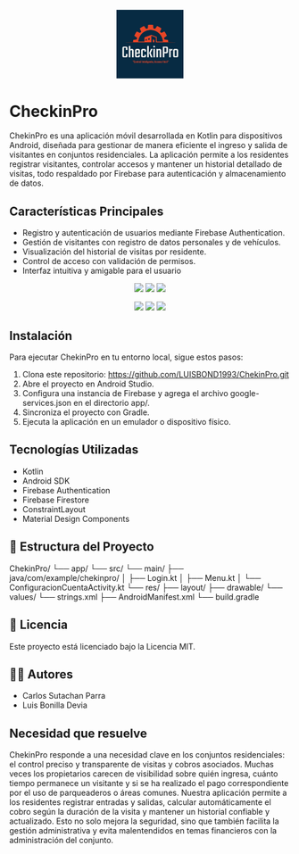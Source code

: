<p align="center">
  <img src="shared image.jpg" alt="Logo CheckinPro" width="120">
</p>

# CheckinPro
ChekinPro es una aplicación móvil desarrollada en Kotlin para dispositivos Android, diseñada para gestionar de manera eficiente el ingreso y salida de visitantes en conjuntos residenciales. La aplicación permite a los residentes registrar visitantes, controlar accesos y mantener un historial detallado de visitas, todo respaldado por Firebase para autenticación y almacenamiento de datos.
## Características Principales
 - Registro y autenticación de usuarios mediante Firebase Authentication.
 - Gestión de visitantes con registro de datos personales y de vehículos.
 - Visualización del historial de visitas por residente.
 - Control de acceso con validación de permisos.
 -  Interfaz intuitiva y amigable para el usuario
   <p align="center">
  <img src="https://github.com/user-attachments/assets/a9c00b60-9d39-4fb7-9f3e-95b26c15523c" width="250"/>
  <img src="https://github.com/user-attachments/assets/8033a619-852c-4043-86c9-ff7c7fa2e7cf" width="250"/>
  <img src="https://github.com/user-attachments/assets/f5445df8-47c6-45ec-a2e8-66a8a54e809b" width="250"/>
</p>

<p align="center">
  <img src="https://github.com/user-attachments/assets/2bdfd6c5-a61c-44ab-8930-00206e2bda49" width="250"/>
  <img src="https://github.com/user-attachments/assets/b49e98ee-3478-4172-b405-44e92a0008d4" width="250"/>
  <img src="https://github.com/user-attachments/assets/7589d53a-ed16-428c-9be9-ee75d29de492" width="250"/>
</p>

## Instalación
Para ejecutar ChekinPro en tu entorno local, sigue estos pasos:
1. Clona este repositorio:
https://github.com/LUISBOND1993/ChekinPro.git
2. Abre el proyecto en Android Studio.
3. Configura una instancia de Firebase y agrega el archivo google-services.json en el directorio app/.
4. Sincroniza el proyecto con Gradle.
5. Ejecuta la aplicación en un emulador o dispositivo físico.

## Tecnologías Utilizadas
- Kotlin
- Android SDK
- Firebase Authentication
- Firebase Firestore
- ConstraintLayout
- Material Design Components

## 📁 Estructura del Proyecto
ChekinPro/
└── app/
└── src/
└── main/
├── java/com/example/chekinpro/
│ ├── Login.kt
│ ├── Menu.kt
│ └── ConfiguracionCuentaActivity.kt
└── res/
├── layout/
├── drawable/
└── values/
└── strings.xml
├── AndroidManifest.xml
└── build.gradle

## 📄 Licencia
Este proyecto está licenciado bajo la Licencia MIT.

## 👨‍💻 Autores
- Carlos Sutachan Parra
- Luis Bonilla Devia
## Necesidad que resuelve
ChekinPro responde a una necesidad clave en los conjuntos residenciales: el control preciso y transparente de visitas y cobros asociados. Muchas veces los propietarios carecen de visibilidad sobre quién ingresa, cuánto tiempo permanece un visitante y si se ha realizado el pago correspondiente por el uso de parqueaderos o áreas comunes. Nuestra aplicación permite a los residentes registrar entradas y salidas, calcular automáticamente el cobro según la duración de la visita y mantener un historial confiable y actualizado. Esto no solo mejora la seguridad, sino que también facilita la gestión administrativa y evita malentendidos en temas financieros con la administración del conjunto.

